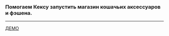 ### Помогаем Кексу запустить магазин кошачьих аксессуаров и фэшена.
***
[ДЕМО](https://allks.github.io/ha-keksby/)